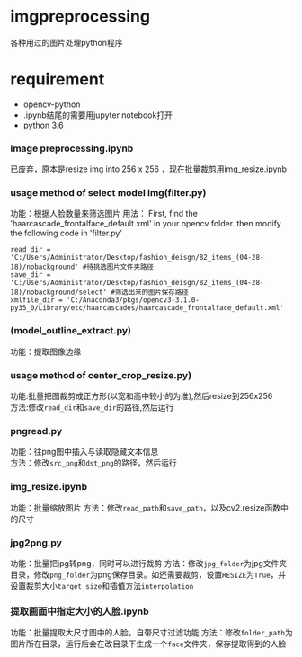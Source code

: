 # imgpreprocessing
各种用过的图片处理python程序
# requirement
* opencv-python
* .ipynb结尾的需要用jupyter notebook打开
* python 3.6

### image preprocessing.ipynb
已废弃，原本是resize img into 256 x 256 ，现在批量裁剪用img_resize.ipynb

### usage method of select model img(filter.py)
功能：根据人脸数量来筛选图片
用法：
First, find the 'haarcascade_frontalface_default.xml' in your opencv folder.
then modify the following code in 'filter.py'

```
read_dir = 'C:/Users/Administrator/Desktop/fashion_deisgn/82_items_(04-28-18)/nobackground' #待挑选图片文件夹路径
save_dir = 'C:/Users/Administrator/Desktop/fashion_deisgn/82_items_(04-28-18)/nobackground/select' #筛选出来的图片保存路径
xmlfile_dir = 'C:/Anaconda3/pkgs/opencv3-3.1.0-py35_0/Library/etc/haarcascades/haarcascade_frontalface_default.xml'
```

### (model_outline_extract.py)
功能：提取图像边缘

### usage method of center_crop_resize.py)
功能:批量把图裁剪成正方形(以宽和高中较小的为准),然后resize到256x256  
方法:修改`read_dir`和`save_dir`的路径,然后运行

### pngread.py
功能：往png图中插入与读取隐藏文本信息  
方法：修改`src_png`和`dst_png`的路径，然后运行

### img_resize.ipynb
功能：批量缩放图片
方法：修改`read_path`和`save_path`，以及cv2.resize函数中的尺寸

### jpg2png.py
功能：批量把jpg转png，同时可以进行裁剪
方法：修改`jpg_folder`为jpg文件夹目录，修改`png_folder`为png保存目录。如还需要裁剪，设置`RESIZE`为`True`，并设置裁剪大小`target_size`和插值方法`interpolation`

### 提取画面中指定大小的人脸.ipynb
功能：批量提取大尺寸图中的人脸，自带尺寸过滤功能
方法：修改`folder_path`为图片所在目录，运行后会在改目录下生成一个`face`文件夹，保存提取得到的人脸
